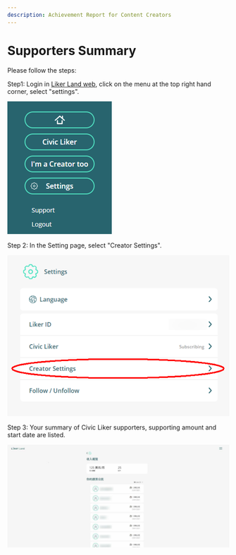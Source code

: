 ```yaml
---
description: Achievement Report for Content Creators
---
```


# Supporters Summary

Please follow the steps:

Step1: Login in [Liker Land web](https://liker.land/), click on the menu at the top right hand corner, select "settings".

![](../../.gitbook/assets/subscribe-civic-liker-1-en.png)

Step 2: In the Setting page, select "Creator Settings".

![](../../.gitbook/assets/creators-pitch-1-en.png)

Step 3: Your summary of Civic Liker supporters, supporting amount and start date are listed.

![](../../.gitbook/assets/yoursupporter.jpg)


